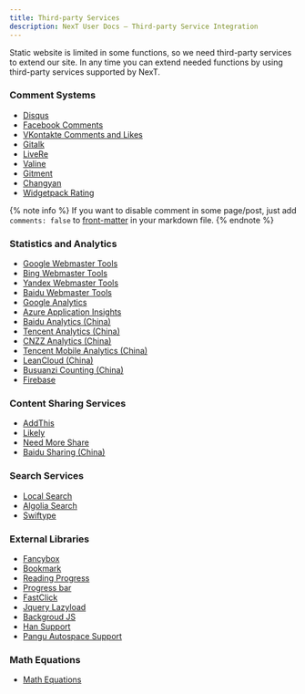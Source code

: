 ```yaml
---
title: Third-party Services
description: NexT User Docs – Third-party Service Integration
---
```

Static website is limited in some functions, so we need third-party services to extend our site.
In any time you can extend needed functions by using third-party services supported by NexT.

### Comment Systems

* [Disqus](/docs/third-party-services/comments-and-widgets/#Disqus)
* [Facebook Comments](/docs/third-party-services/comments-and-widgets/#Facebook-Comments)
* [VKontakte Comments and Likes](/docs/third-party-services/comments-and-widgets/#VKontakte-Comments-and-Likes)
* [Gitalk](/docs/third-party-services/comments-and-widgets/#Gitalk)
* [LiveRe](/docs/third-party-services/comments-and-widgets/#LiveRe)
* [Valine](/docs/third-party-services/comments-and-widgets/#Valine)
* [Gitment](/docs/third-party-services/comments-and-widgets/#Gitment)
* [Changyan](/docs/third-party-services/comments-and-widgets/#Changyan)
* [Widgetpack Rating](/docs/third-party-services/comments-and-widgets/#Widgetpack-Rating)

{% note info %}
If you want to disable comment in some page/post, just add `comments: false` to [front-matter](https://hexo.io/docs/front-matter.html) in your markdown file.
{% endnote %}

### Statistics and Analytics

* [Google Webmaster Tools](/docs/third-party-services/statistics-and-analytics/#Google-Webmaster-Tools)
* [Bing Webmaster Tools](/docs/third-party-services/statistics-and-analytics/#Bing-Webmaster-Tools)
* [Yandex Webmaster Tools](/docs/third-party-services/statistics-and-analytics/#Yandex-Webmaster-Tools)
* [Baidu Webmaster Tools](/docs/third-party-services/statistics-and-analytics/#Baidu-Webmaster-Tools)
* [Google Analytics](/docs/third-party-services/statistics-and-analytics/#Google-Analytics)
* [Azure Application Insights](/docs/third-party-services/statistics-and-analytics/#Azure-Application-Insights)
* [Baidu Analytics (China)](/docs/third-party-services/statistics-and-analytics/#Baidu-Analytics-China)
* [Tencent Analytics (China)](/docs/third-party-services/statistics-and-analytics/#Tencent-Analytics-China)
* [CNZZ Analytics (China)](/docs/third-party-services/statistics-and-analytics/#CNZZ-Analytics-China)
* [Tencent Mobile Analytics (China)](/docs/third-party-services/statistics-and-analytics/#Tencent-Mobile-Analytics-China)
* [LeanCloud (China)](/docs/third-party-services/statistics-and-analytics/#LeanCloud-China)
* [Busuanzi Counting (China)](/docs/third-party-services/statistics-and-analytics/#Busuanzi-Counting-China)
* [Firebase](/docs/third-party-services/statistics-and-analytics/#Firebase)

### Content Sharing Services

* [AddThis](/docs/third-party-services/content-sharing-services/#AddThis)
* [Likely](/docs/third-party-services/content-sharing-services/#Likely)
* [Need More Share](/docs/third-party-services/content-sharing-services/#Need-More-Share)
* [Baidu Sharing (China)](/docs/third-party-services/content-sharing-services/#Baidu-Sharing-China)

### Search Services

* [Local Search](/docs/third-party-services/search-services/#Local-Search)
* [Algolia Search](/docs/third-party-services/search-services/#Algolia-Search)
* [Swiftype](/docs/third-party-services/search-services/#Swiftype-Search)

### External Libraries

* [Fancybox](/docs/third-party-services/external-libraries/#Fancybox)
* [Bookmark](/docs/third-party-services/external-libraries/#Bookmark)
* [Reading Progress](/docs/third-party-services/external-libraries/#Reading-Progress)
* [Progress bar](/docs/third-party-services/external-libraries/#Progress-bar)
* [FastClick](/docs/third-party-services/external-libraries/#FastClick)
* [Jquery Lazyload](/docs/third-party-services/external-libraries/#Jquery-Lazyload)
* [Backgroud JS](/docs/third-party-services/external-libraries/#Backgroud-JS)
* [Han Support](/docs/third-party-services/external-libraries/#Han-Support)
* [Pangu Autospace Support](/docs/third-party-services/external-libraries/#Pangu-Autospace-Support)

### Math Equations

* [Math Equations](/docs/third-party-services/math-equations/)
